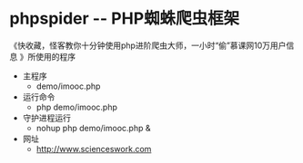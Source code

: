 # phpspider -- PHP蜘蛛爬虫框架
《快收藏，怪客教你十分钟使用php进阶爬虫大师，一小时“偷”慕课网10万用户信息 》所使用的程序  

- 主程序
    - demo/imooc.php
- 运行命令
    - php demo/imooc.php
- 守护进程运行
    - nohup php demo/imooc.php & 
- 网址
    - http://www.scienceswork.com

